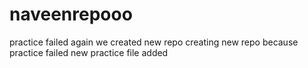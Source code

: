 # naveenrepooo
practice failed again we created new repo
creating new repo because practice failed
new practice file added

